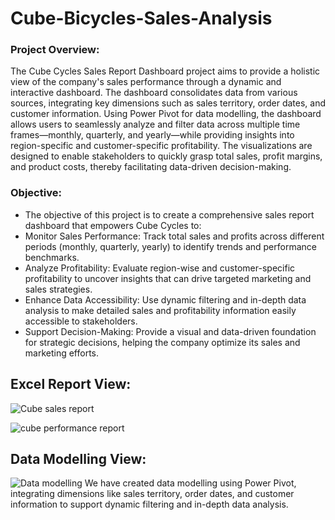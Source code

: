 # Cube-Bicycles-Sales-Analysis
### Project Overview:
The Cube Cycles Sales Report Dashboard project aims to provide a holistic view of the company's sales performance through a dynamic and interactive dashboard. The dashboard consolidates data from various sources, integrating key dimensions such as sales territory, order dates, and customer information. Using Power Pivot for data modelling, the dashboard allows users to seamlessly analyze and filter data across multiple time frames—monthly, quarterly, and yearly—while providing insights into region-specific and customer-specific profitability. The visualizations are designed to enable stakeholders to quickly grasp total sales, profit margins, and product costs, thereby facilitating data-driven decision-making.

### Objective:
* The objective of this project is to create a comprehensive sales report dashboard that empowers Cube Cycles to:
* Monitor Sales Performance: Track total sales and profits across different periods (monthly, quarterly, yearly) to identify trends and performance benchmarks.
* Analyze Profitability: Evaluate region-wise and customer-specific profitability to uncover insights that can drive targeted marketing and sales strategies.
* Enhance Data Accessibility: Use dynamic filtering and in-depth data analysis to make detailed sales and profitability information easily accessible to stakeholders.
* Support Decision-Making: Provide a visual and data-driven foundation for strategic decisions, helping the company optimize its sales and marketing efforts.

## Excel Report View:
![Cube sales report](https://github.com/user-attachments/assets/a8677a69-4342-473c-b237-183b9c38924b)

![cube performance report](https://github.com/user-attachments/assets/624e2a6c-18cb-46e8-94e4-faeb5935a51b)

## Data Modelling View:
![Data modelling](https://github.com/user-attachments/assets/ace628b9-1067-42bf-9ff5-979cf9a83708)
We have created data modelling using Power Pivot, integrating dimensions like sales territory, order dates, and customer information to support dynamic filtering and in-depth data analysis.
